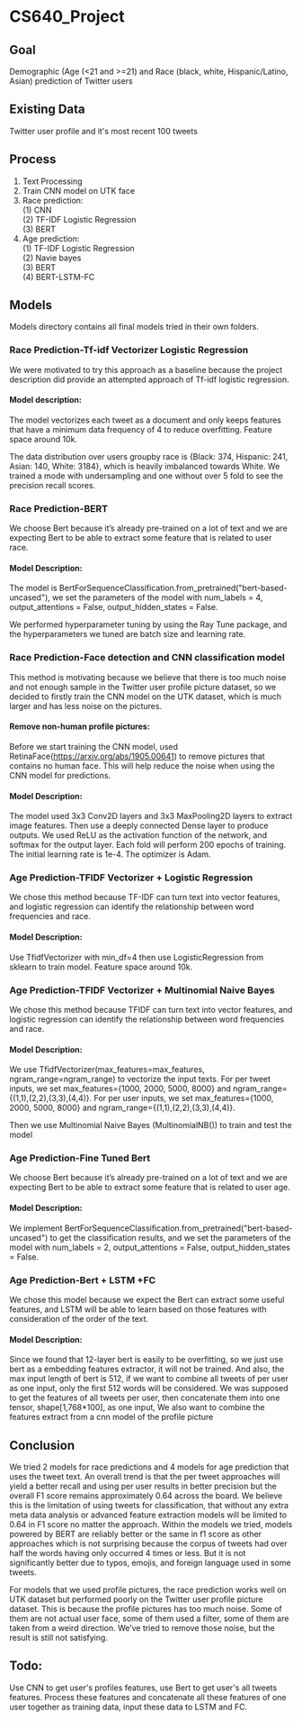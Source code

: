 # CS640_Project
## Goal
Demographic (Age (<21 and >=21) and Race (black, white, Hispanic/Latino, Asian) prediction of Twitter users
## Existing Data
Twitter user profile and it's most recent 100 tweets
## Process
1. Text Processing
2. Train CNN model on UTK face
3. Race prediction:<br />
(1) CNN<br />
(2) TF-IDF Logistic Regression<br />
(3) BERT<br />
4. Age prediction:<br />
(1) TF-IDF Logistic Regression<br />
(2) Navie bayes<br />
(3) BERT<br />
(4) BERT-LSTM-FC<br />
## Models
Models directory contains all final models tried in their own folders.
### Race Prediction-Tf-idf Vectorizer Logistic Regression
We were motivated to try this approach as a baseline because the project description did provide an attempted approach of Tf-idf logistic regression. 
#### Model description:
The model vectorizes each tweet as a document and only keeps features that have a minimum data frequency of 4 to reduce overfitting. Feature space around 10k. 

The data distribution over users groupby race is {Black: 374, Hispanic: 241, Asian: 140, White: 3184}, which is heavily imbalanced towards White. We trained a mode with undersampling and one without over 5 fold to see the precision recall scores. 
### Race Prediction-BERT
We choose Bert because it’s already pre-trained on a lot of text and we are expecting Bert to be able to extract some feature that is related to user race.
#### Model Description:
The model is BertForSequenceClassification.from_pretrained("bert-based-uncased"), we set the parameters of the model with num_labels = 4, output_attentions = False, output_hidden_states = False.

We performed hyperparameter tuning by using the Ray Tune package, and the hyperparameters we tuned are batch size and learning rate.

### Race Prediction-Face detection and CNN classification model
This method is motivating because we believe that there is too much noise and not enough sample in the Twitter user profile picture dataset, so we decided to firstly train the CNN model on the UTK dataset, which is much larger and has less noise on the pictures.

#### Remove non-human profile pictures:
Before we start training the CNN model, used RetinaFace(https://arxiv.org/abs/1905.00641)
to remove pictures that contains no human face. This will help reduce the noise when using the CNN model for predictions.

#### Model Description:
The model used 3x3 Conv2D layers and 3x3 MaxPooling2D layers to extract image features. Then use a deeply connected Dense layer to produce outputs. We used ReLU as the activation function of the network, and softmax for the output layer. Each fold will perform 200 epochs of training. The initial learning rate is 1e-4. The optimizer is Adam.

### Age Prediction-TFIDF Vectorizer + Logistic Regression
We chose this method because TF-IDF can turn text into vector features, and logistic regression can identify the relationship between word frequencies and race.

#### Model Description:
Use TfidfVectorizer with min_df=4 then use LogisticRegression from sklearn to train model. Feature space around 10k. 


### Age Prediction-TFIDF Vectorizer + Multinomial Naive Bayes
We chose this method because TFIDF can turn text into vector features, and logistic regression can identify the relationship between word frequencies and race. 

#### Model Description:
We use TfidfVectorizer(max_features=max_features, ngram_range=ngram_range) to vectorize the input texts.
For per tweet inputs, we set max_features={1000, 2000, 5000, 8000} and ngram_range={(1,1),(2,2),(3,3),(4,4)}.
For per user inputs, we set max_features={1000, 2000, 5000, 8000} and ngram_range={(1,1),(2,2),(3,3),(4,4)}.

Then we use Multinomial Naive Bayes (MultinomialNB()) to train and test the model

### Age Prediction-Fine Tuned Bert
We choose Bert because it’s already pre-trained on a lot of text and we are expecting Bert to be able to extract some feature that is related to user age.

#### Model Description:
We implement BertForSequenceClassification.from_pretrained("bert-based-uncased") to get the classification results, and we set the parameters of the model with num_labels = 2, output_attentions = False, output_hidden_states = False.

### Age Prediction-Bert + LSTM +FC
We chose this model because we expect the Bert can extract some useful features, and LSTM will be able to learn based on those features with consideration of the order of the text.

#### Model Description:
Since we found that 12-layer bert is easily to be overfitting, so we just use bert as a embedding features extractor, it will not be trained. And also, the max input length of bert is 512, if we want to combine all tweets of per user as one input, only the first 512 words will be considered. We was supposed to get the features of all tweets per user, then concatenate them into one tensor, shape[1,768*100], as one input,  We also want to combine the features extract from a cnn model of the profile picture

## Conclusion
We tried 2 models for race predictions and 4 models for age prediction that uses the tweet text. An overall trend is that the per tweet approaches will yield a better recall and using per user results in better precision but the overall F1 score remains approximately 0.64 across the board. We believe this is the limitation of using tweets for classification, that without any extra meta data analysis or advanced feature extraction models will be limited to 0.64 in F1 score no matter the approach. Within the models we tried, models powered by BERT are reliably better or the same in f1 score as other approaches which is not surprising because the corpus of tweets had over half the words having only occurred 4 times or less. But it is not significantly better due to typos, emojis, and foreign language used in some tweets. 

For models that we used profile pictures, the race prediction works well on UTK dataset but performed poorly on the Twitter user profile picture dataset. This is because the profile pictures has too much noise. Some of them are not actual user face, some of them used a filter, some of them are taken from a weird direction. We’ve tried to remove those noise, but the result is still not satisfying.

## Todo:
Use CNN to get user's profiles features, use Bert to get user's all tweets features. Process these features and concatenate all these features of one user together as training data, input these data to LSTM and FC.



